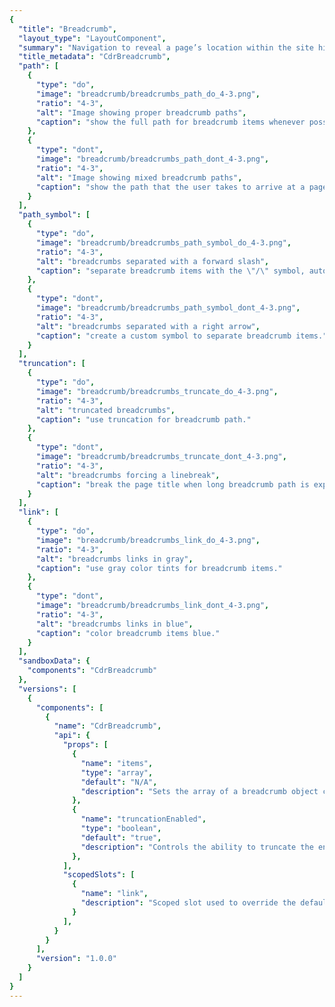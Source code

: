 ```yaml
---
{
  "title": "Breadcrumb",
  "layout_type": "LayoutComponent",
  "summary": "Navigation to reveal a page’s location within the site hierarchy",
  "title_metadata": "CdrBreadcrumb",
  "path": [
    {
      "type": "do",
      "image": "breadcrumb/breadcrumbs_path_do_4-3.png",
      "ratio": "4-3",
      "alt": "Image showing proper breadcrumb paths",
      "caption": "show the full path for breadcrumb items whenever possible."
    },
    {
      "type": "dont",
      "image": "breadcrumb/breadcrumbs_path_dont_4-3.png",
      "ratio": "4-3",
      "alt": "Image showing mixed breadcrumb paths",
      "caption": "show the path that the user takes to arrive at a page."
    }
  ],
  "path_symbol": [
    {
      "type": "do",
      "image": "breadcrumb/breadcrumbs_path_symbol_do_4-3.png",
      "ratio": "4-3",
      "alt": "breadcrumbs separated with a forward slash",
      "caption": "separate breadcrumb items with the \"/\" symbol, automatically added in CSS."
    },
    {
      "type": "dont",
      "image": "breadcrumb/breadcrumbs_path_symbol_dont_4-3.png",
      "ratio": "4-3",
      "alt": "breadcrumbs separated with a right arrow",
      "caption": "create a custom symbol to separate breadcrumb items."
    }
  ],
  "truncation": [
    {
      "type": "do",
      "image": "breadcrumb/breadcrumbs_truncate_do_4-3.png",
      "ratio": "4-3",
      "alt": "truncated breadcrumbs",
      "caption": "use truncation for breadcrumb path."
    },
    {
      "type": "dont",
      "image": "breadcrumb/breadcrumbs_truncate_dont_4-3.png",
      "ratio": "4-3",
      "alt": "breadcrumbs forcing a linebreak",
      "caption": "break the page title when long breadcrumb path is expanded."
    }
  ],
  "link": [
    {
      "type": "do",
      "image": "breadcrumb/breadcrumbs_link_do_4-3.png",
      "ratio": "4-3",
      "alt": "breadcrumbs links in gray",
      "caption": "use gray color tints for breadcrumb items."
    },
    {
      "type": "dont",
      "image": "breadcrumb/breadcrumbs_link_dont_4-3.png",
      "ratio": "4-3",
      "alt": "breadcrumbs links in blue",
      "caption": "color breadcrumb items blue."
    }
  ],
  "sandboxData": {
    "components": "CdrBreadcrumb"
  },
  "versions": [
    {
      "components": [
        {
          "name": "CdrBreadcrumb",
          "api": {
            "props": [
              {
                "name": "items",
                "type": "array",
                "default": "N/A",
                "description": "Sets the array of a breadcrumb object containing a 'url' and 'name' property."
              },
              {
                "name": "truncationEnabled",
                "type": "boolean",
                "default": "true",
                "description": "Controls the ability to truncate the entire breadcrumb path. If this value is false, truncation will no longer occur."
              },
            ],
            "scopedSlots": [
              {
                "name": "link",
                "description": "Scoped slot used to override the default links used in the breadcrumb. Useful for integrating with client-side routing. The slot scope exposes the following attributes: class, href, and content."
              }
            ],
          }
        }
      ],
      "version": "1.0.0"
    }
  ]
}
---
```


<cdr-doc-tabs>
<template slot="Overview">
<cdr-doc-table-of-contents-shell>

## Default

Complete breadcrumb string with all items visible.

<cdr-doc-example-code-pair repository-href="/src/components/breadcrumb" :sandbox-data="$page.frontmatter.sandboxData" :backgroundToggle="false" :codeMaxHeight= false >
```html
  <cdr-breadcrumb
    :truncation-enabled="false"
    :items="[
      {item:{url:'', name: 'Snowboarding'}},
      {item:{url:'', name: 'Snowboard Clothing'}},
      {item:{url:'', name: 'Kids\' Snowboard Clothing'}}
    ]"
  />
```

</cdr-doc-example-code-pair>

## Truncated

Long breadcrumb path shortened to display the last 2 items with hidden links indicated by ellipsis.

<cdr-doc-example-code-pair repository-href="/src/components/breadcrumb" :sandbox-data="$page.frontmatter.sandboxData" :backgroundToggle="false" :codeMaxHeight= false>

```html
    <cdr-breadcrumb
      :items="[
        {item:{url:'', name: 'Kids\' Clothing'}},
        {item:{url:'', name: 'Kids\' Clothing Accessories'}},
        {item:{url:'', name: 'Kids\' Snowboard Gloves and Mittens'}},
        {item:{url:'', name: 'Kids\' Gloves'}},
        {item:{url:'', name: 'Kids\' Insulated Gloves'}},
      ]"
    />
```
</cdr-doc-example-code-pair>

## Link Scoped Slot

Can be used to override the default links rendered in the breadcrumb. Useful for integrating with client side routing, as a `router-link` can be rendered instead of a plain `a` tag.  The `slot-scope` exposed includes:

- `class`: CSS class to be applied to your override element to match the breadcrumb styling
- `href`: the path that the link points to
- `content`: the text content of that link

<cdr-doc-example-code-pair repository-href="/src/components/breadcrumb" :sandbox-data="$page.frontmatter.sandboxData" :backgroundToggle="false" :codeMaxHeight= false>

```html
<cdr-breadcrumb :items="[
  {item:{url:'/snowboarding', name: 'Snowboarding'}},
  {item:{url:'/snowboarding/clothing', name: ' Clothing'}}
]">
  <template
    slot="link"
    slot-scope="link"
  >
    <div :class="link.class" @click="console.log(link.href)">
      {{ link.content }}
    </div>
  </template>
</cdr-breadcrumb>
```
</cdr-doc-example-code-pair>

## Accessibility


To ensure that usage of this component complies with accessibility guidelines:
- Indicate the current page location within a hierarchy using breadcrumbs
- Do not include the current page in breadcrumb path because the ```aria-current``` attribute is not defined for the last item

<br>

This component has compliance with WCAG guidelines by:
  - Using text color with a Level AA contrast ratio of 4.5:1 contrast between the text color and the background but only when displayed on light backgrounds
  - Defining the attribute ```aria-label=’Breadcrumb’```  in the  ```<nav>```  element to identify the structure of  ```cdr-breadcrumb```  as a breadcrumb path for assistive technologies
  - Defining that the ellipsis button contains the  ```aria-expanded=’false’```  attribute when the user has the ability to expand the breadcrumb path


</cdr-doc-table-of-contents-shell>
</template>

<template slot="Guidelines">
<cdr-doc-table-of-contents-shell>

## Use When

- Helping users understand where they are within the site hierarchy
- Providing a shortcut to explore similar products within common parent categories

## Don’t Use When

- Displaying a top-level page, such as a home or high level category page
- Linking to previous steps of a sequential process

## The Basics

- Avoid displaying breadcrumbs on non-white backgrounds

## Content
- Always align breadcrumb labels with page names that are the destination of that breadcrumb
- Incorporate keywords into page names and breadcrumbs to improve SEO
- Align breadcrumb labels with words customers use while searching for products, events, adventures or expert advice
- Never include the current page in a breadcrumb path. Instead, display that label only as a page title
- Guidelines for applying breadcrumb category names are found in the [REI Navigation Standards: Breadcrumbs](https://confluence.rei.com/display/NAV/Breadcrumb+Guidance) article
- For items in multiple categories and no primary path has been identified, display the most relevant path:
  - If an article lives in both Hiking and Camping, and the user browsed to the article through Hiking, show the breadcrumb that includes Hiking
  - If the user browsed to the same article through Camping, show the breadcrumb that includes Camping
  - If the user landed on the article from a Google search, show either category as a breadcrumb

## Behavior

Breadcrumbs provide context and a sense of place. This is especially important on a small screen, where other orienting content isn’t visible.

- Include the full location path data once and only once in the code
- Always retain the full location path in page markup, even if shortened due to responsive styling
- Display the complete breadcrumb path—not just the previous item—when an ellipsis is clicked or tapped
- When full breadcrumbs path is displayed, it may wrap to 2 or more lines
- Refer to API documentation for how to customize breadcrumb truncation width- Within a breadcrumb, link styles are adapted:
  - Ancestor links are displayed as $sys-color-taken-for-granite
  - Last child link is emphasized as $sys-color-heart-of-darkness
- Emphasize breadcrumb hover states with the  $sys-color-heart-of-darkness color and an underline

<cdr-img class="cdr-doc-article-img" alt="Breadcrumb hover state is emphasized using link color and underline" :src="$withBase(`/breadcrumb/Spec__Breadcrumb_Long_16-2.png`)" />


### Do / Don't
<do-dont :examples="$page.frontmatter.path" />


### Truncation

Indicate hidden links using an ellipsis

<cdr-img class="cdr-doc-article-img" alt="breadcrumbs truncated with ellipsis" :src="$withBase(`/breadcrumb/Spec__Breadcrumb_Truncated_16-2.png`)" />

Truncate breadcrumbs left to right to show the final two links in the trail, so that at least the parent and grandparent are always visible

<do-dont :examples="$page.frontmatter.truncation" />


### Avoid Customization

<do-dont :examples="$page.frontmatter.path_symbol" />

<do-dont :examples="$page.frontmatter.link" />

## Resources

- [REI Navigation Standards: Breadcrumbs](https://confluence.rei.com/display/NAV/Breadcrumb+Guidance)

</cdr-doc-table-of-contents-shell>
</template>

<template slot="API">
<cdr-doc-table-of-contents-shell>

## Props

<cdr-doc-api type="prop" :api-data="$page.frontmatter.versions[0].components[0].api.props"/>

## Scoped Slots

<cdr-doc-api type="slot" :api-data="$page.frontmatter.versions[0].components[0].api.scopedSlots" />

## Usage

The ```items``` property requires an array of objects, in the format shown above. Notable values include:

- ```item.url``` (optional) string where the breadcrumb item segment links when clicked or tapped
- ```item.name``` (required) string for the breadcrumb text item segment

The array must be ordered appropriately from low index rendered on the left, to high index on the right.

The below example shows alternatively setting ```items``` using an array literal.
```vue
<cdr-breadcrumb
  :items="[
    {item:{url:'', name: 1}},
    {item:{url:'', name: 2}},
    {item:{url:'', name: 3}}
  ]"
/>
```

Use ```truncationEnabled``` to disable the truncation functionality.  Below shows truncation being disabled.

```vue
<cdr-breadcrumb
  :truncation-enabled="false"
  :items="[
    {item:{url:'', name: 1}},
    {item:{url:'', name: 2}},
    {item:{url:'', name: 3}}
  ]"
/>
```

</cdr-doc-table-of-contents-shell>
</template>

</cdr-doc-tabs>

